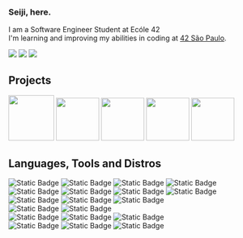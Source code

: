 ### Seiji, here.

I am a Software Engineer Student at Ecóle 42 <br>
I'm learning and improving my abilities in coding at [42 São Paulo](https://www.42sp.org.br/).

<div> 
    <a href="#" target="_blank"><img src="https://img.shields.io/badge/LinkedIn-%230077B5?style=for-the-badge&logo=linkedin&logoColor=white" target="_blank"></a> 
    <a href="#" target="_blank"><img src="https://img.shields.io/badge/Instagram-%23E4405F?style=for-the-badge&logo=instagram&logoColor=white" target="_blank"></a>
    <a href="#" target="_blank"><img src="https://img.shields.io/badge/Discord-7289DA?style=for-the-badge&logo=discord&logoColor=white" target="_blank"></a> 
</div>

## Projects 

<a href="#"><img src="https://game.42sp.org.br/static/assets/achievements/phase_onem.png" width="90"/></a>
<a href="#"><img src="https://game.42sp.org.br/static/assets/achievements/libftm.png" width="85"/></a>
<a href="#"><img src="https://game.42sp.org.br/static/assets/achievements/get_next_linem.png" width="85"/></a>
<a href="#"><img src="https://game.42sp.org.br/static/assets/achievements/ft_printfm.png" width="85"/></a>
<a href="#"><img src="https://game.42sp.org.br/static/assets/achievements/born2berootm.png" width="85"/></a>

## Languages, Tools and Distros

![Static Badge](https://img.shields.io/badge/LANGS:-white?logoColor=black&style=for-the-badge)
![Static Badge](https://img.shields.io/badge/C-white.svg?&logo=C&logoColor=black&style=for-the-badge)
![Static Badge](https://img.shields.io/badge/Java-white?&logo=openjdk&logoColor=black&style=for-the-badge)
![Static Badge](https://img.shields.io/badge/C++-white.svg?&logo=cpp&logoColor=black&style=for-the-badge)
<br>
![Static Badge](https://img.shields.io/badge/TOOLS:-white?logoColor=black&style=for-the-badge)
![Static Badge](https://img.shields.io/badge/Git-white?logo=git&logoColor=black&style=for-the-badge)
![Static Badge](https://img.shields.io/badge/Github-white?logo=github&logoColor=black&style=for-the-badge)
![Static Badge](https://img.shields.io/badge/Bash-white.svg?&logo=gnu-bash&logoColor=black&style=for-the-badge)
![Static Badge](https://img.shields.io/badge/Makefile-white.svg?&logo=monzo&logoColor=black&style=for-the-badge)
![Static Badge](https://img.shields.io/badge/Vim-white?&logo=VIM&logoColor=black&style=for-the-badge)
![Static Badge](https://img.shields.io/badge/GDB-white?logo=gnubash&logoColor=black&style=for-the-badge)
<br>
![Static Badge](https://img.shields.io/badge/FRAMEWORKS:-white?logoColor=black&style=for-the-badge)
![Static Badge](https://img.shields.io/badge/Spring-white.svg?&logo=spring&logoColor=black&style=for-the-badge)
<br>
![Static Badge](https://img.shields.io/badge/OS:-white?logoColor=black&style=for-the-badge)
![Static Badge](https://img.shields.io/badge/Windows-white?logo=Windows&logoColor=black&style=for-the-badge)
![Static Badge](https://img.shields.io/badge/Linux-white?logo=linux&logoColor=black&style=for-the-badge)
<br>
![Static Badge](https://img.shields.io/badge/DISTROS:-white?logoColor=black&style=for-the-badge)
![Static Badge](https://img.shields.io/badge/Debian-white?logo=debian&logoColor=black&style=for-the-badge)
![Static Badge](https://img.shields.io/badge/Ubuntu-white?logo=ubuntu&logoColor=black&style=for-the-badge)


